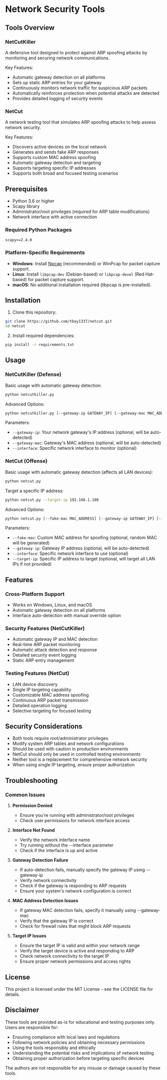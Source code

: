 # Network Security Tools

## Tools Overview

### NetCutKiller
A defensive tool designed to protect against ARP spoofing attacks by monitoring and securing network communications.

Key Features:
- Automatic gateway detection on all platforms
- Sets up static ARP entries for your gateway
- Continuously monitors network traffic for suspicious ARP packets
- Automatically reinforces protection when potential attacks are detected
- Provides detailed logging of security events

### NetCut
A network testing tool that simulates ARP spoofing attacks to help assess network security.

Key Features:
- Discovers active devices on the local network
- Generates and sends fake ARP responses
- Supports custom MAC address spoofing
- Automatic gateway detection and targeting
- Supports targeting specific IP addresses
- Supports both broad and focused testing scenarios

## Prerequisites

- Python 3.6 or higher
- Scapy library
- Administrator/root privileges (required for ARP table modifications)
- Network interface with active connection

### Required Python Packages

```
scapy>=2.4.0
```

### Platform-Specific Requirements
- **Windows**: Install [Npcap](https://npcap.com/#download) (recommended) or WinPcap for packet capture support.
- **Linux**: Install `libpcap-dev` (Debian-based) or `libpcap-devel` (Red Hat-based) for packet capture support.
- **macOS**: No additional installation required (libpcap is pre-installed).

## Installation

1. Clone this repository:
```bash
git clone https://github.com/tboy1337/netcut.git
cd netcut
```

2. Install required dependencies:
```bash
pip install -r requirements.txt
```

## Usage

### NetCutKiller (Defense)

Basic usage with automatic gateway detection:

```bash
python netcutkiller.py
```

Advanced Options:
```bash
python netcutkiller.py [--gateway-ip GATEWAY_IP] [--gateway-mac MAC_ADDRESS] [--interface INTERFACE_NAME]
```

Parameters:
- `--gateway-ip`: Your network gateway's IP address (optional, will be auto-detected)
- `--gateway-mac`: Gateway's MAC address (optional, will be auto-detected)
- `--interface`: Specific network interface to monitor (optional)

### NetCut (Offense)

Basic usage with automatic gateway detection (affects all LAN devices):

```bash
python netcut.py
```

Target a specific IP address:
```bash
python netcut.py --target-ip 192.168.1.100
```

Advanced Options:
```bash
python netcut.py [--fake-mac MAC_ADDRESS] [--gateway-ip GATEWAY_IP] [--interface INTERFACE_NAME] [--target-ip TARGET_IP]
```

Parameters:
- `--fake-mac`: Custom MAC address for spoofing (optional, random MAC will be generated)
- `--gateway-ip`: Gateway IP address (optional, will be auto-detected)
- `--interface`: Specific network interface to use (optional)
- `--target-ip`: Specific IP address to target (optional, will target all LAN IPs if not provided)

## Features

### Cross-Platform Support
- Works on Windows, Linux, and macOS
- Automatic gateway detection on all platforms
- Interface auto-detection with manual override option

### Security Features (NetCutKiller)
- Automatic gateway IP and MAC detection
- Real-time ARP packet monitoring
- Automatic attack detection and response
- Detailed security event logging
- Static ARP entry management

### Testing Features (NetCut)
- LAN device discovery
- Single IP targeting capability
- Customizable MAC address spoofing
- Continuous ARP packet transmission
- Detailed operation logging
- Selective targeting for focused testing

## Security Considerations

- Both tools require root/administrator privileges
- Modify system ARP tables and network configurations
- Should be used with caution in production environments
- NetCut should only be used in controlled testing environments
- Neither tool is a replacement for comprehensive network security
- When using single IP targeting, ensure proper authorization

## Troubleshooting

### Common Issues

1. **Permission Denied**
   - Ensure you're running with administrator/root privileges
   - Check user permissions for network interface access

2. **Interface Not Found**
   - Verify the network interface name
   - Try running without the --interface parameter
   - Check if the interface is up and active

3. **Gateway Detection Failure**
   - If auto-detection fails, manually specify the gateway IP using --gateway-ip
   - Verify network connectivity
   - Check if the gateway is responding to ARP requests
   - Ensure your system's network configuration is correct

4. **MAC Address Detection Issues**
   - If gateway MAC detection fails, specify it manually using --gateway-mac
   - Verify that the gateway IP is correct
   - Check for firewall rules that might block ARP requests

5. **Target IP Issues**
   - Ensure the target IP is valid and within your network range
   - Verify the target device is active and responding to ARP
   - Check network connectivity to the target IP
   - Ensure proper network permissions and access rights

## License

This project is licensed under the MIT License - see the LICENSE file for details.

## Disclaimer

These tools are provided as-is for educational and testing purposes only. Users are responsible for:
- Ensuring compliance with local laws and regulations
- Following network policies and obtaining necessary permissions
- Using the tools responsibly and ethically
- Understanding the potential risks and implications of network testing
- Obtaining proper authorization before targeting specific devices

The authors are not responsible for any misuse or damage caused by these tools.
